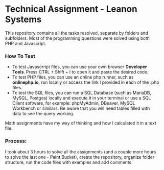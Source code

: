 # Technical Assignment - Leanon Systems

This repository contains all the tasks resolved, separate by folders and subfolders.
Most of the programming questions were solved using both PHP and Javascript.

### How To Test

- To test Javascrript files, you can use your own browser **Developer Tools**. Press CTRL + Shift + I to open it and paste the desired code.
- To test PHP files, you can use an online php runner, such as **onlinephp.io**, run locally or access the link I provided in each of the .php files.
- To test the SQL files, you can run a SQL Database (such as MariaDB, MySQL, Postges) locally and execute it in your terminal or use a SQL Client software, for example: phpMyAdmin, DBeaver, MySQL Workbench or similars. Be aware that you will need tables filled with data to see the query working.

Math assignments have my way of thinking and how I calculated it in a text file.

### Process:

I took about 3 hours to solve all the assignments (and a couple more hours to solve the last one - Paint Bucket),
create the repository, organize folder structure, run the code files with examples and add comments.
